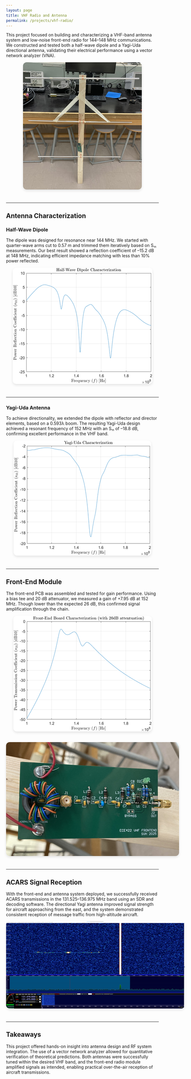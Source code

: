 ```yaml
---
layout: page
title: VHF Radio and Antenna
permalink: /projects/vhf-radio/
---
```


This project focused on building and characterizing a VHF-band antenna system and low-noise front-end radio for 144–148 MHz communications. We constructed and tested both a half-wave dipole and a Yagi-Uda directional antenna, validating their electrical performance using a vector network analyzer (VNA).

<div style="text-align: center;">
  <img src="/assets/images/yagi_photo.png" alt="Yagi-Uda antenna photo" style="max-width: 600px; border-radius: 12px; box-shadow: 0 4px 8px rgba(0,0,0,0.1);">
</div>

<hr style="margin-top: 2.5rem; margin-bottom: 1.5rem;">

## Antenna Characterization

### Half-Wave Dipole

The dipole was designed for resonance near 144 MHz. We started with quarter-wave arms cut to 0.57 m and trimmed them iteratively based on S₁₁ measurements. Our best result showed a reflection coefficient of –15.2 dB at 148 MHz, indicating efficient impedance matching with less than 10% power reflected.

<div style="text-align: center;">
  <img src="/assets/images/dipole_vna.png" alt="Dipole S11 VNA plot" style="max-width: 600px; border-radius: 12px; box-shadow: 0 4px 8px rgba(0,0,0,0.1);">
</div>

<hr style="margin-top: 2.5rem; margin-bottom: 1.5rem;">

### Yagi-Uda Antenna

To achieve directionality, we extended the dipole with reflector and director elements, based on a 0.593λ boom. The resulting Yagi-Uda design achieved a resonant frequency of 152 MHz with an S₁₁ of –18.8 dB, confirming excellent performance in the VHF band.

<div style="text-align: center;">
  <img src="/assets/images/yagi_vna.png" alt="Yagi S11 VNA plot" style="max-width: 600px; border-radius: 12px; box-shadow: 0 4px 8px rgba(0,0,0,0.1);">
</div>

<hr style="margin-top: 2.5rem; margin-bottom: 1.5rem;">

## Front-End Module

The front-end PCB was assembled and tested for gain performance. Using a bias tee and 20 dB attenuator, we measured a gain of +7.95 dB at 152 MHz. Though lower than the expected 26 dB, this confirmed signal amplification through the chain.

<div style="text-align: center;">
  <img src="/assets/images/frontend_vna.png" alt="Front-end S21 plot" style="max-width: 600px; border-radius: 12px; box-shadow: 0 4px 8px rgba(0,0,0,0.1);">
</div>

<div style="text-align: center; margin-top: 2rem;">
  <img src="/assets/images/frontend_top.png" alt="Top layer of front-end module" style="max-width: 600px; border-radius: 12px; box-shadow: 0 4px 8px rgba(0,0,0,0.1);">
</div>

<hr style="margin-top: 2.5rem; margin-bottom: 1.5rem;">

## ACARS Signal Reception

With the front-end and antenna system deployed, we successfully received ACARS transmissions in the 131.525–136.975 MHz band using an SDR and decoding software. The directional Yagi antenna improved signal strength for aircraft approaching from the east, and the system demonstrated consistent reception of message traffic from high-altitude aircraft.

<div style="text-align: center;">
  <img src="/assets/images/acars_spectrum.png" alt="ACARS signal spectrogram" style="max-width: 600px; border-radius: 12px; box-shadow: 0 4px 8px rgba(0,0,0,0.1);">
</div>

<hr style="margin-top: 2.5rem; margin-bottom: 1.5rem;">

## Takeaways

This project offered hands-on insight into antenna design and RF system integration. The use of a vector network analyzer allowed for quantitative verification of theoretical predictions. Both antennas were successfully tuned within the desired VHF band, and the front-end radio module amplified signals as intended, enabling practical over-the-air reception of aircraft transmissions.
